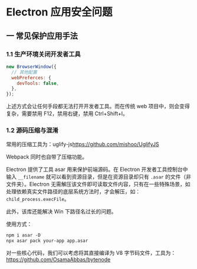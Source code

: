 # Electron 应用安全问题

## 一 常见保护应用手法

### 1.1 生产环境关闭开发者工具

```js
new BrowserWindow({
  // 其他配置
  webPreferces: {
    devTools: false,
  },
});
```

上述方式会让任何手段都无法打开开发者工具。而在传统 web 项目中，则会变得复杂，需要禁用 F12，禁用右键，禁用 Ctrl+Shift+I。

### 1.2 源码压缩与混淆

常用的压缩工具为：uglify-js<https://github.com/mishoo/UglifyJS>

Webpack 同时也自带了压缩功能。

Electron 提供了工具 asar 用来保护前端源码。在 Electron 开发者工具控制台中输入 `__filename` 就可以看到资源目录，但是在资源目录却只有 `.asar` 的文件（非文件夹）。Electron 无需解压该文件即可读取文件内容，只有在一些特殊场景，如处理依赖真实文件路径的底层系统方法时，才会解压，如：`child_process.execFile`。

此外，该库还能解决 Win 下路径名过长的问题。

使用方式：

```txt
npm i asar -D
npx asar pack your-app app.asar
```

对一些核心代码，我们可以考虑将其直接编译为 V8 字节码文件，工具为：<https://github.com/OsamaAbbas/bytenode>
